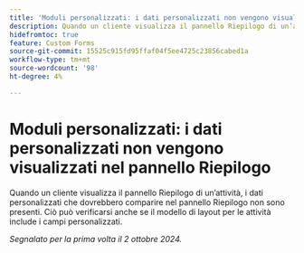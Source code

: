 ```yaml
---
title: 'Moduli personalizzati: i dati personalizzati non vengono visualizzati nel pannello Riepilogo'
description: Quando un cliente visualizza il pannello Riepilogo di un’attività, i dati personalizzati che dovrebbero comparire nel pannello Riepilogo non sono presenti. Ciò può verificarsi anche se il modello di layout per le attività include i campi personalizzati.
hidefromtoc: true
feature: Custom Forms
source-git-commit: 15525c915fd95ffaf04f5ee4725c23856cabed1a
workflow-type: tm+mt
source-wordcount: '98'
ht-degree: 4%

---
```



# Moduli personalizzati: i dati personalizzati non vengono visualizzati nel pannello Riepilogo

Quando un cliente visualizza il pannello Riepilogo di un’attività, i dati personalizzati che dovrebbero comparire nel pannello Riepilogo non sono presenti. Ciò può verificarsi anche se il modello di layout per le attività include i campi personalizzati.

_Segnalato per la prima volta il 2 ottobre 2024._
